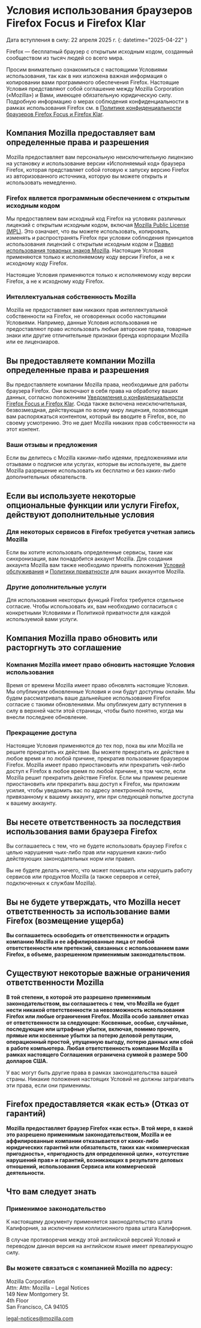 # Условия использования браузеров Firefox Focus и Firefox Klar 

Дата вступления в силу: 22 апреля 2025 г.
{: datetime="2025-04-22" }

Firefox — бесплатный браузер с открытым исходным кодом, созданный сообществом из тысяч людей со всего мира.

Просим внимательно ознакомиться с настоящими Условиями использования, так как в них изложена важная информация о копировании вами программного обеспечения Firefox. Настоящие Условия представляют собой соглашение между Mozilla Corporation («Mozilla») и Вами, имеющее обязательную юридическую силу. Подробную информацию о мерах соблюдения конфиденциальности в рамках использования Firefox см. в [Политике конфиденциальности браузеров Firefox Focus и Firefox Klar](https://www.mozilla.org/privacy/firefox-focus/).

## Компания Mozilla предоставляет вам определенные права и разрешения

Mozilla предоставляет вам персональную неисключительную лицензию на установку и использование версии «Исполняемый код» браузера Firefox, которая представляет собой готовую к запуску версию Firefox из авторизованного источника, которую вы можете открыть и использовать немедленно.

### Firefox является программным обеспечением с открытым исходным кодом

Мы предоставляем вам исходный код Firefox на условиях различных лицензий с открытым исходным кодом, включая [Mozilla Public License (MPL)](https://www.mozilla.org/MPL/). Это означает, что вы можете использовать, копировать, изменять и распространять Firefox при условии соблюдения принципов использования лицензий с открытым исходным кодом и [Правил использования товарных знаков Mozilla](https://www.mozilla.org/foundation/trademarks/policy/). Настоящие Условия применяются только к исполняемому коду версии Firefox, а не к исходному коду Firefox.

Настоящие Условия применяются только к исполняемому коду версии Firefox, а не к исходному коду Firefox.

### Интеллектуальная собственность Mozilla

Mozilla не предоставляет вам никаких прав интеллектуальной собственности на Firefox, не оговоренных особо настоящими Условиями. Например, данные Условия использования не предоставляют право использовать любые авторские права, товарные знаки или другие отличительные признаки бренда корпорации Mozilla или ее лицензиаров.

## Вы предоставляете компании Mozilla определенные права и разрешения

Вы предоставляете компании Mozilla права, необходимые для работы браузера Firefox. Они включают в себя права на обработку ваших данных, согласно положениям [Уведомления о конфиденциальности Firefox Focus и Firefox Klar](https://www.mozilla.org/privacy/firefox-focus/). Сюда также включена неисключительная, безвозмездная, действующая по всему миру лицензия, позволяющая вам распоряжаться контентом, который вы вводите в Firefox, все, по своему усмотрению. Это не дает Mozilla никаких прав собственности на этот контент.

### Ваши отзывы и предложения

Если вы делитесь с Mozilla какими-либо идеями, предложениями или отзывами о подписке или услугах, которые вы используете, вы даете Mozilla разрешение использовать их бесплатно и без каких-либо дополнительных обязательств.

## Если вы используете некоторые опциональные функции или услуги Firefox, действуют дополнительные условия

### Для некоторых сервисов в Firefox требуется учетная запись Mozilla

Если вы хотите использовать определенные сервисы, такие как синхронизация, вам понадобится аккаунт Mozilla. Для создания аккаунта Mozilla вам также необходимо принять положения [Условий обслуживания](https://www.mozilla.org/about/legal/terms/services/) и [Политики приватности](https://www.mozilla.org/privacy/mozilla-accounts/) для ваших аккаунтов Mozilla.

### Другие дополнительные услуги

Для использования некоторых функций Firefox требуется отдельное согласие. Чтобы использовать их, вам необходимо согласиться с конкретными Условиями и Политикой приватности для каждой используемой вами услуги.

## Компания Mozilla право обновить или расторгнуть это соглашение

### Компания Mozilla имеет право обновить настоящие Условия использования

Время от времени Mozilla имеет право обновлять настоящие Условия. Мы опубликуем обновленные Условия и они будут доступны онлайн. Мы будем рассматривать ваше дальнейшее использование Firefox согласие с такими обновлениями. Мы опубликуем дату вступления в силу в верхней части этой страницы, чтобы было понятно, когда мы внесли последнее обновление.

### Прекращение доступа

Настоящие Условия применяются до тех пор, пока вы или Mozilla не решите прекратить их действие. Вы можете прекратить их действие в любое время и по любой причине, прекратив пользование браузером Firefox. Mozilla имеет право приостановить или прекратить чей-либо доступ к Firefox в любое время по любой причине, в том числе, если Mozilla решит прекратить действие Firefox. Если мы примем решение приостановить или прекратить ваш доступ к Firefox, мы приложим усилия, чтобы уведомить вас по адресу электронной почты, привязанному к вашему аккаунту, или при следующей попытке доступа к вашему аккаунту.

## Вы несете ответственность за последствия использования вами браузера Firefox

Вы соглашаетесь с тем, что не будете использовать браузер Firefox с целью нарушения чьих-либо прав или нарушения каких-либо действующих законодательных норм или правил.

Вы не будете делать ничего, что может помешать или нарушить работу сервисов или продуктов Mozilla (а также серверов и сетей, подключенных к службам Mozilla).

## Вы не будете утверждать, что Mozilla несет ответственность за использование вами Firefox (возмещение ущерба)

**Вы соглашаетесь освободить от ответственности и оградить компанию Mozilla и ее аффилированные лица от любой ответственности или претензий, связанных с использованием вами Firefox, в объеме, разрешенном применимым законодательством.**

## Существуют некоторые важные ограничения ответственности Mozilla

**В той степени, в которой это разрешено применимым законодательством, вы соглашаетесь с тем, что Mozilla не будет нести никакой ответственности за невозможность использования Firefox или любые ограничения Firefox. Mozilla особо заявляет отказ от ответственности за следующее: Косвенные, особые, случайные, последующие или штрафные убытки, включая, помимо прочего, прямые или косвенные убытки за потерю деловой репутации, операционный простой, упущенную выгоду, потерю данных или сбой в работе компьютера. Любая ответственность компании Mozilla в рамках настоящего Соглашения ограничена суммой в размере 500 долларов США.**

У вас могут быть другие права в рамках законодательства вашей страны. Никакие положения настоящих Условий не должны затрагивать эти права, если они применимы.

## Firefox предоставляется «как есть» (Отказ от гарантий)

**Mozilla предоставляет браузер Firefox «как есть». В той мере, в какой это разрешено применимым законодательством, Mozilla и ее аффилированные компании отказывается от каких-либо юридических гарантий или обязательств, таких как «коммерческая пригодность», «пригодность для определенной цели», «отсутствие нарушений прав» и гарантий, возникающих в результате деловых отношений, использования Сервиса или коммерческой деятельности.**

## Что вам следует знать

### Применимое законодательство

К настоящему документу применяется законодательство штата Калифорния, за исключением коллизионного права штата Калифорния.

В случае противоречия между этой английской версией Условий и переводом данная версия на английском языке имеет превалирующую силу.

### Вы можете связаться с компанией Mozilla по адресу:

Mozilla Corporation <br>
Attn: Attn: Mozilla – Legal Notices <br>
149 New Montgomery St. <br>
4th Floor <br>
San Francisco, CA 94105

legal-notices@mozilla.com

